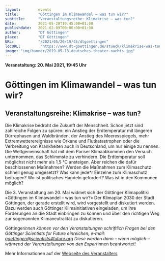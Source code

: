 ```yaml
---
layout:        events
title:         "Göttingen im Klimawandel – was tun wir?"
subtitle:      "Veranstaltungsreihe: Klimakrise – was tun?"
date:          2021-05-20T19:45:00+01:00
publishdate:   2021-02-09T00:00:00+01:00
author:        "DT Göttingen"
place:         "DT Göttingen"
URL:           "/2021/05/20/19/45/dtgoettingen"
locURL:         "https://www.dt-goettingen.de/stueck/klimakrise-was-tun/"
image: "img/banner/2019-05-13-deutsches-theater-nachts.jpg"
---
```


**Veranstaltung: 20. Mai 2021, 19:45 Uhr**

Göttingen im Klimawandel – was tun wir?
===========

Veranstaltungsreihe: Klimakrise – was tun?
-----------

Die Klimakrise bedroht die Zukunft der Menschheit. Schon jetzt sind zahlreiche Folgen zu spüren: ein Anstieg der Erdtemperatur mit längeren Dürrephasen und Waldbränden, der Anstieg des Meeresspiegels, mehr Extremwetterereignisse wie Orkane und Flutkatastrophen oder die Verbreitung von Krankheiten auch in Deutschland, um nur einige zu nennen. Die Weltgemeinschaft hat mit dem Pariser Klimaabkommen den Versuch unternommen, das Schlimmste zu verhindern. Die Erdtemperatur soll möglichst nicht mehr als 1,5 °C ansteigen. Aber reichen die dafür beschlossenen Maßnahmen? Werden die Maßnahmen zum Klimaschutz schnell genug umgesetzt?  Was kann jede*r Einzelne zum Klimaschutz beitragen? Wo ist politisches Handeln gefordert? Was ist in den Kommunen möglich?

Die 3. Veranstaltung am 20. Mai widmet sich der Göttinger Klimapolitik: »Göttingen im Klimawandel – was tun wir?« Der Klimaplan 2030 der Stadt Göttingen, der gerade erstellt wird, wird vorgestellt und diskutiert werden. Dazu werden auch Göttinger Klimainitiativen eingeladen, um ihre Forderungen an die Stadt einbringen zu können und über den richtigen Weg zur sogenannten Klimaneutralität zu diskutieren.

Göttinger*innen können vor den Veranstaltungen schriftlich Fragen bei den Göttinger Scientists for Future einreichen, e-mail: goettingen@scientists4future.org
Diese werden dann – wenn möglich – während der Veranstaltungen von den Expert*innen beantwortet!


Mehr Informationen auf der [Webseite des Veranstalters](https://www.dt-goettingen.de/stueck/klimakrise-was-tun/)
